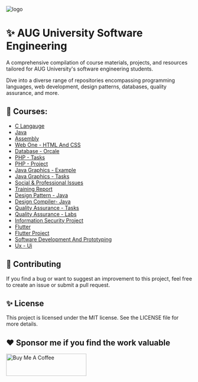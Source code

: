 ![logo](https://user-images.githubusercontent.com/37311945/235397727-1c0e3a72-a273-4d02-a6eb-7673246982c9.jpg)

# ✨ AUG University Software Engineering  

A comprehensive compilation of course materials, projects, and resources tailored for AUG University's software engineering students.

Dive into a diverse range of repositories encompassing programming languages, web development, design patterns, databases, quality assurance, and more.

## 📌 Courses:

- [C Langauge](https://github.com/aug-projects/cLanguage)
- [Java](https://github.com/aug-projects/programmingJava)
- [Assembly](https://github.com/aug-projects/assembly)
- [Web One - HTML And CSS](https://github.com/aug-projects/webOne)
- [Database - Orcale](https://github.com/aug-projects/orcaleDatabaseProject)
- [PHP - Tasks](https://github.com/aug-projects/phpTasks)
- [PHP - Project](https://github.com/aug-projects/phpProject)
- [Java Graphics - Example](https://github.com/aug-projects/javaGraphics)
- [Java Graphics - Tasks](https://github.com/aug-projects/javaGraphicsTasks)
- [Social & Professional Issues](https://github.com/aug-projects/SocialProfessionalIssues)
- [Training Report](https://github.com/aug-projects/trainingReport)
- [Design Pattern - Java](https://github.com/aug-projects/javaDesignPattern)
- [Design Compiler- Java](https://github.com/aug-projects/javaCompiler)
- [Quality Assurance - Tasks](https://github.com/aug-projects/QATasks)
- [Quality Assurance - Labs](https://github.com/aug-projects/QALabs)
- [Information Security Project](https://github.com/aug-projects/informationSecurity)
- [Flutter](https://github.com/aug-projects/flutter)
- [Flutter Project](https://github.com/aug-projects/flutterProject)
- [Software Development And Prototyping](https://github.com/aug-projects/devPrototyping)
- [ Ux - Ui ](https://github.com/aug-projects/UxUi)


## 🚀 Contributing
If you find a bug or want to suggest an improvement to this project, feel free to create an issue or submit a pull request.

## ✨ License
This project is licensed under the MIT license. See the LICENSE file for more details.

## ❤  Sponsor me if you find the work valuable

<a href="https://www.buymeacoffee.com/haythamasalama" target="_blank">
<img src="https://cdn.buymeacoffee.com/buttons/v2/default-violet.png" alt="Buy Me A Coffee" style="height: 60px !important;width: 217px !important;" >
</a>
